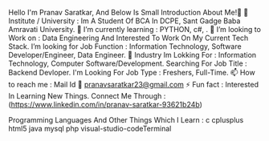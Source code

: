 Hello I'm Pranav Saratkar, And Below Is Small Introduction About Me!👋
🔭 Institute / University : Im A Student Of BCA In DCPE, Sant Gadge Baba Amravati University.
🌱 I’m currently learning : PYTHON, c#, .
👯 I’m looking to Work on : Data Engineering And Interested To Work On My Current Tech Stack.
I’m looking for Job Function : Information Technology, Software Developer/Engineer, Data Engineer.
💬 Industry Im Lokking For : Information Technology, Computer Software/Development.
Searching For Job Title : Backend Devloper.
I'm Looking For Job Type : Freshers, Full-Time.
📫 How to reach me : Mail Id 📧 pranavsaratkar23@gmail.com
⚡ Fun fact : Interested In Learning New Things.
Connect Me Through :
(https://www.linkedin.com/in/pranav-saratkar-93621b24b) 

Programming Languages And Other Things Which I Learn :
c cplusplus  html5 java 
 mysql  php
 visual-studio-codeTerminal
